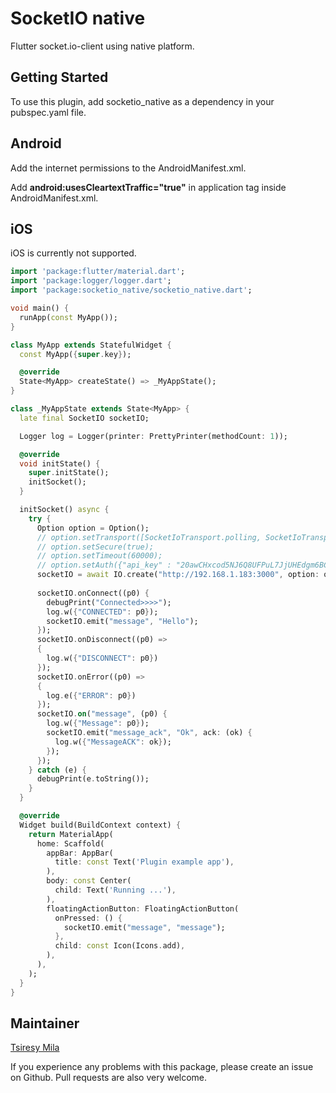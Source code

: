 # SocketIO native

Flutter socket.io-client using native platform.

## Getting Started

To use this plugin, add socketio_native as a dependency in your pubspec.yaml file.

## Android

Add the internet permissions to the AndroidManifest.xml.

Add **android:usesCleartextTraffic="true"** in application tag inside AndroidManifest.xml.

## iOS

iOS is currently not supported.

````dart
import 'package:flutter/material.dart';
import 'package:logger/logger.dart';
import 'package:socketio_native/socketio_native.dart';

void main() {
  runApp(const MyApp());
}

class MyApp extends StatefulWidget {
  const MyApp({super.key});

  @override
  State<MyApp> createState() => _MyAppState();
}

class _MyAppState extends State<MyApp> {
  late final SocketIO socketIO;

  Logger log = Logger(printer: PrettyPrinter(methodCount: 1));

  @override
  void initState() {
    super.initState();
    initSocket();
  }

  initSocket() async {
    try {
      Option option = Option();
      // option.setTransport([SocketIoTransport.polling, SocketIoTransport.websocket]);
      // option.setSecure(true);
      // option.setTimeout(60000);
      // option.setAuth({"api_key" : "20awCHxcod5NJ6Q8UFPuL7JjUHEdgm6BCT0oyZoo8Dl"});
      socketIO = await IO.create("http://192.168.1.183:3000", option: option);
      
      socketIO.onConnect((p0) {
        debugPrint("Connected>>>>");
        log.w({"CONNECTED": p0});
        socketIO.emit("message", "Hello");
      });
      socketIO.onDisconnect((p0) =>
      {
        log.w({"DISCONNECT": p0})
      });
      socketIO.onError((p0) =>
      {
        log.e({"ERROR": p0})
      });
      socketIO.on("message", (p0) {
        log.w({"Message": p0});
        socketIO.emit("message_ack", "Ok", ack: (ok) {
          log.w({"MessageACK": ok});
        });
      });
    } catch (e) {
      debugPrint(e.toString());
    }
  }

  @override
  Widget build(BuildContext context) {
    return MaterialApp(
      home: Scaffold(
        appBar: AppBar(
          title: const Text('Plugin example app'),
        ),
        body: const Center(
          child: Text('Running ...'),
        ),
        floatingActionButton: FloatingActionButton(
          onPressed: () {
            socketIO.emit("message", "message");
          },
          child: const Icon(Icons.add),
        ),
      ),
    );
  }
}

````

## Maintainer

[Tsiresy Mila](https://tsiresymila.sucthapp.com)

If you experience any problems with this package, please create an issue on Github. Pull requests
are also very welcome.

